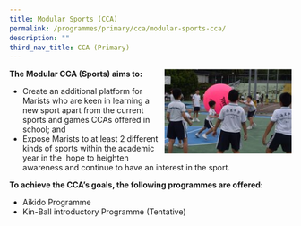 ```yaml
---
title: Modular Sports (CCA)
permalink: /programmes/primary/cca/modular-sports-cca/
description: ""
third_nav_title: CCA (Primary)
---
```

<img align="right" src="/images/CCA/Primary/Modular_sports.jpeg" style="width:45%">

**The Modular CCA (Sports) aims to:**&nbsp;

*   Create an additional platform for Marists who are keen in learning a new sport apart from the current sports and games CCAs offered in school; and
*   Expose Marists to at least 2 different kinds of sports within the academic year in the &nbsp;hope to heighten awareness and continue to have an interest in the sport.

**To achieve the CCA’s goals, the following programmes are offered:**&nbsp;

*   Aikido&nbsp;Programme
*   Kin-Ball introductory Programme (Tentative)